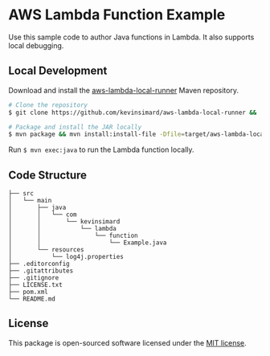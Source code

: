 # AWS Lambda Function Example

Use this sample code to author Java functions in Lambda. It also supports local debugging.

## Local Development

Download and install the [aws-lambda-local-runner](https://github.com/kevinsimard/aws-lambda-local-runner) Maven repository.

```bash
# Clone the repository
$ git clone https://github.com/kevinsimard/aws-lambda-local-runner && ./aws-lambda-local-runner/

# Package and install the JAR locally
$ mvn package && mvn install:install-file -Dfile=target/aws-lambda-local-runner-1.0-SNAPSHOT.jar -DgroupId=com.kevinsimard -DartifactId=aws-lambda-local-runner -Dversion=1.0-SNAPSHOT -Dpackaging=jar
```

Run `$ mvn exec:java` to run the Lambda function locally.

## Code Structure

    ├── src
    │   └── main
    │       ├── java
    │       │   └── com
    │       │       └── kevinsimard
    │       │           └── lambda
    │       │               └── function
    │       │                   └── Example.java
    │       └── resources
    │           └── log4j.properties
    ├── .editorconfig
    ├── .gitattributes
    ├── .gitignore
    ├── LICENSE.txt
    ├── pom.xml
    └── README.md

## License

This package is open-sourced software licensed under the [MIT license](http://opensource.org/licenses/MIT).

